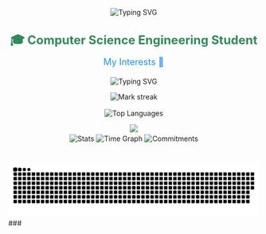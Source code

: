 <p align="center">
  <img src="https://readme-typing-svg.herokuapp.com?font=Fira+Code&size=40&pause=1000&color=0e75b6&center=true&vCenter=true&width=435&lines=I'm+Parth+Syandan" alt="Typing SVG" />
</p>


<!-- Heading for Computer Science Engineering Student -->
<h3 align="center" style="font-weight: bold; font-size: 24px; color: #2E8B57; margin: 30px 0 10px 0;">🎓 Computer Science Engineering Student</h3>

<!-- Heading for My Interests -->
<h3 align="center" style="font-weight: normal; font-size: 18px; color: #1E90FF; margin: 10px 0 20px 0;">My Interests 🔭</h3>

<!-- Typing SVG for Interests -->
<p align="center">
  <img src="https://readme-typing-svg.herokuapp.com?font=Fira+Code&size=25&pause=1000&color=0e75b6&center=true&vCenter=true&width=435&lines=Machine+Learning;Deep+Learning" alt="Typing SVG" />
</p>




  
</p>
<p align="center">
  <img alt="Mark streak" src="https://github-readme-streak-stats.herokuapp.com/?user=syanparth&hide_border=true&theme=transparent" /> 
</p>

<p align="center">
  <img align="center" src="https://github-readme-stats.vercel.app/api/top-langs?username=syanparth&hide_border=true&no-bg=true&no-frame=true&layout=compact&theme=transparent&hide=html,css,jupyter%20notebook,pug,jinja" alt="Top Languages"/>
</p>

<!--Trophy-->
<div align="center">
  <img src="https://github-profile-trophy.vercel.app/?username=syanparth&no-bg=true&no-frame=true&row=2&column=3"/>
</div>

<div align="center">
  <img align="center" src="http://github-profile-summary-cards.vercel.app/api/cards/stats?username=syanparth&theme=transparent" height="180em" alt="Stats"/>
 

  <img align="center" src="http://github-profile-summary-cards.vercel.app/api/cards/productive-time?username=syanparth&theme=transparent&utcOffset=5.30" height="180em" alt="Time Graph"/>
  <img align="center" src="http://github-profile-summary-cards.vercel.app/api/cards/profile-details?username=syanparth&theme=transparent" height="180em" alt="Commitments"/>
</div>

###
<br clear="both">
<img src="https://raw.githubusercontent.com/syanparth/syanparth/output/snake.svg" alt="Snake animation" />
###














